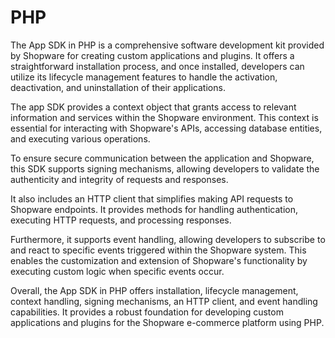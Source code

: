 # PHP

The App SDK in PHP is a comprehensive software development kit provided by Shopware for creating custom applications and plugins. It offers a straightforward installation process, and once installed, developers can utilize its lifecycle management features to handle the activation, deactivation, and uninstallation of their applications.		

The app SDK provides a context object that grants access to relevant information and services within the Shopware environment. This context is essential for interacting with Shopware's APIs, accessing database entities, and executing various operations.		

To ensure secure communication between the application and Shopware, this SDK supports signing mechanisms, allowing developers to validate the authenticity and integrity of requests and responses.		

It also includes an HTTP client that simplifies making API requests to Shopware endpoints. It provides methods for handling authentication, executing HTTP requests, and processing responses.		

Furthermore, it supports event handling, allowing developers to subscribe to and react to specific events triggered within the Shopware system. This enables the customization and extension of Shopware's functionality by executing custom logic when specific events occur.		

Overall, the App SDK in PHP offers installation, lifecycle management, context handling, signing mechanisms, an HTTP client, and event handling capabilities. It provides a robust foundation for developing custom applications and plugins for the Shopware e-commerce platform using PHP.
